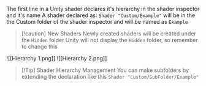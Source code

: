 The first line in a Unity shader declares it's hierarchy in the shader inspector and it's name
A shader declared as:  `Shader "Custom/Example"`  will be in the the Custom folder of the shader inspector and will be named as `Example`

> [!caution] New Shaders
> Newly created shaders will be created under the `Hidden` folder Unity will not display the `Hidden` folder, so remember to change this

![[Hierarchy 1.png]]
![[Hierarchy 2.png]]

>[!Tip] Shader Hierarchy Management
You can make subfolders by extending the declaration like this
`Shader "Custom/SubFolder/Example"`